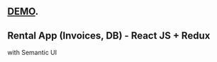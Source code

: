 ## [DEMO](https://github.com/facebook/create-react-app).

## Rental App (Invoices, DB) - React JS + Redux

with Semantic UI

